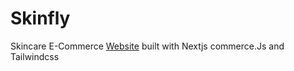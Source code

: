 # Skinfly

Skincare E-Commerce [Website](https://skinfly-nextjs-commercejs.vercel.app/) built with Nextjs commerce.Js and Tailwindcss